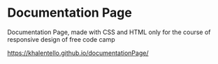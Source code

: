 # Documentation Page

Documentation Page, made with CSS and HTML only for the course of responsive design of free code camp

https://khalentello.github.io/documentationPage/
